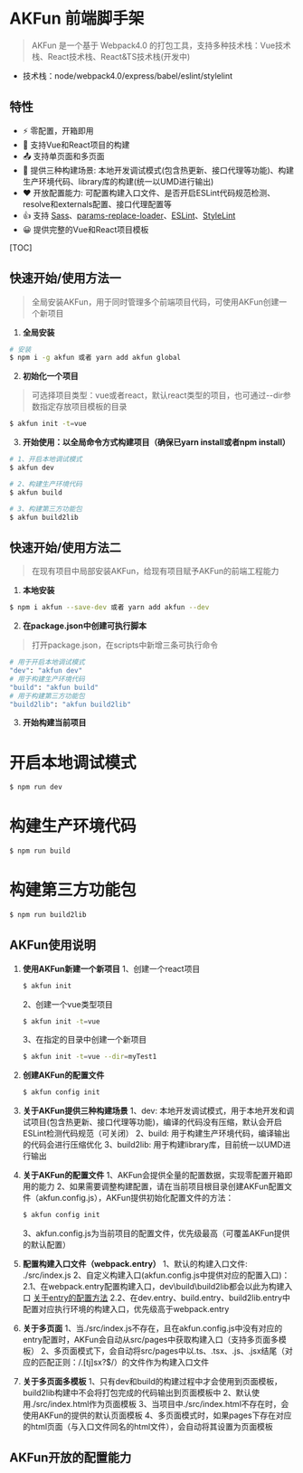 # AKFun 前端脚手架

> AKFun 是一个基于 Webpack4.0 的打包工具，支持多种技术栈：Vue技术栈、React技术栈、React&TS技术栈(开发中)
- 技术栈：node/webpack4.0/express/babel/eslint/stylelint

## 特性
- ⚡️ 零配置，开箱即用
- 👏 支持Vue和React项目的构建
- 📤 支持单页面和多页面
- 💪 提供三种构建场景: 本地开发调试模式(包含热更新、接口代理等功能)、构建生产环境代码、library库的构建(统一以UMD进行输出)
- ❤️ 开放配置能力: 可配置构建入口文件、是否开启ESLint代码规范检测、resolve和externals配置、接口代理配置等
- 👍 支持 [Sass](https://sass-lang.com/)、[params-replace-loader](https://www.npmjs.com/package/params-replace-loader)、[ESLint](http://eslint.cn/)、[StyleLint](https://github.com/stylelint)
- 😀 提供完整的Vue和React项目模板


[TOC]

## 快速开始/使用方法一
> 全局安装AKFun，用于同时管理多个前端项目代码，可使用AKFun创建一个新项目

1. **全局安装**

```bash
# 安装
$ npm i -g akfun 或者 yarn add akfun global
```

2. **初始化一个项目**
> 可选择项目类型：vue或者react，默认react类型的项目，也可通过--dir参数指定存放项目模板的目录
```bash
$ akfun init -t=vue
```

3. **开始使用：以全局命令方式构建项目（确保已yarn install或者npm install）**

```bash
# 1、开启本地调试模式
$ akfun dev
```

```bash
# 2、构建生产环境代码
$ akfun build
```

```bash
# 3、构建第三方功能包
$ akfun build2lib
```

## 快速开始/使用方法二
> 在现有项目中局部安装AKFun，给现有项目赋予AKFun的前端工程能力

1. **本地安装**

```bash
$ npm i akfun --save-dev 或者 yarn add akfun --dev
```

2. **在package.json中创建可执行脚本**
> 打开package.json，在scripts中新增三条可执行命令

```bash
# 用于开启本地调试模式
"dev": "akfun dev"
# 用于构建生产环境代码
"build": "akfun build"
# 用于构建第三方功能包
"build2lib": "akfun build2lib"
```

3. **开始构建当前项目**

# 开启本地调试模式
```bash
$ npm run dev
```

# 构建生产环境代码
```bash
$ npm run build
```

# 构建第三方功能包
```bash
$ npm run build2lib
```

## AKFun使用说明

1. **使用AKFun新建一个新项目**
    1、创建一个react项目
    ```bash
    $ akfun init
    ```
    2、创建一个vue类型项目
    ```bash
    $ akfun init -t=vue
    ```
    3、在指定的目录中创建一个新项目
    ```bash
    $ akfun init -t=vue --dir=myTest1
    ```

2. **创建AKFun的配置文件**
    ```bash
    $ akfun config init
    ```

3. **关于AKFun提供三种构建场景**
    1、dev: 本地开发调试模式，用于本地开发和调试项目(包含热更新、接口代理等功能)，编译的代码没有压缩，默认会开启ESLint检测代码规范（可关闭）
    2、build: 用于构建生产环境代码，编译输出的代码会进行压缩优化
    3、build2lib: 用于构建library库，目前统一以UMD进行输出

4. **关于AKFun的配置文件**
    1、AKFun会提供全量的配置数据，实现零配置开箱即用的能力
    2、如果需要调整构建配置，请在当前项目根目录创建AKFun配置文件（akfun.config.js），AKFun提供初始化配置文件的方法：
    ```bash
    $ akfun config init
    ```
    3、akfun.config.js为当前项目的配置文件，优先级最高（可覆盖AKFun提供的默认配置）
5. **配置构建入口文件（webpack.entry）**
    1、默认的构建入口文件: ./src/index.js
    2、自定义构建入口(akfun.config.js中提供对应的配置入口)：
        2.1、在webpack.entry配置构建入口，dev\build\build2lib都会以此为构建入口 [关于entry的配置方法](https://www.webpackjs.com/configuration/entry-context/#entry)
        2.2、在dev.entry、build.entry、build2lib.entry中配置对应执行环境的构建入口，优先级高于webpack.entry
6. **关于多页面**
    1、当./src/index.js不存在，且在akfun.config.js中没有对应的entry配置时，AKFun会自动从src/pages中获取构建入口（支持多页面多模板）
    2、多页面模式下，会自动将src/pages中以.ts、.tsx、.js、.jsx结尾（对应的匹配正则：/\.[tj]sx?$/）的文件作为构建入口文件
7. **关于多页面多模板**
    1、只有dev和build的构建过程中才会使用到页面模板，build2lib构建中不会将打包完成的代码输出到页面模板中
    2、默认使用./src/index.html作为页面模板
    3、当项目中./src/index.html不存在时，会使用AKFun的提供的默认页面模板
    4、多页面模式时，如果pages下存在对应的html页面（与入口文件同名的html文件），会自动将其设置为页面模板

## AKFun开放的配置能力

